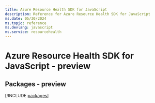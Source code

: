 ```yaml
---
title: Azure Resource Health SDK for JavaScript
description: Reference for Azure Resource Health SDK for JavaScript
ms.date: 05/30/2024
ms.topic: reference
ms.devlang: javascript
ms.service: resourcehealth
---
```

# Azure Resource Health SDK for JavaScript - preview
## Packages - preview
[!INCLUDE [packages](resource-health-index.md)]